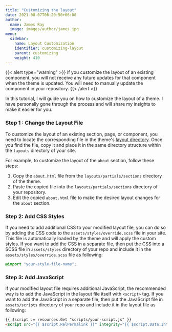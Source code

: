 ```yaml
---
title: "Customizing the layout"
date: 2021-08-07T06:20:50+06:00
author:
  name: James Ray
  image: images/author/james.jpg
menu:
  sidebar:
    name: Layout Customization
    identifier: customizing-layout
    parent: customizing
    weight: 410
---
```


{{< alert type="warning" >}}
If you customize the layout of an existing component, you will not receive any future updates for that component when the theme is updated. You will need to manually update the component in your repository.
{{< /alert >}}

In this tutorial, I will guide you on how to customize the layout of a theme. I have personally gone through the process and will share my insights to make it easier for you.

### Step 1 : Change the Layout File

To customize the layout of an existing section, page, or component, you need to locate the corresponding file in the theme's [layout directory](https://github.com/hugo-toha/toha/tree/main/layouts). Once you find the file, copy it and place it in the same directory structure within the `layouts` directory of your site.

For example, to customize the layout of the `about` section, follow these steps:

1. Copy the `about.html` file from the `layouts/partials/sections` directory of the theme.
2. Paste the copied file into the `layouts/partials/sections` directory of your repository.
3. Edit the copied `about.html` file to make the desired layout changes for the `about` section.

### Step 2: Add CSS Styles

If you need to add additional CSS to your modified layout file, you can do so by adding the CSS code to the `assets/styles/override.scss` file in your site. This file is automatically loaded by the theme and will apply the custom styles. If you want to add the CSS in a separate file, then put the CSS into a SCSS file in `assets/styles` directory of your repo and include it in the `assets/styles/override.scss` file as following:

```scss
@import "your-style-file-name";
```

### Step 3: Add JavaScript

If your modified layout file requires additional JavaScript, the recommended way is to add the JavaScript in the layout file itself with `<script>` tag. If you want to add the JavaScript in a separate file, then put the JavaScript file in `assets/scripts` directory of your repo and include it in the layout file as following:

```html
{{ $script := resources.Get "scripts/your-script.js" }}
<script src="{{ $script.RelPermalink }}" integrity="{{ $script.Data.Integrity }}"></script>
```
